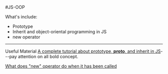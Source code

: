 #JS-OOP

What's include:
- Prototype 
- Inherit and object-oriental programming in JS 
- new operator

---

Useful Material 
[A complete tutorial about prototype, __proto__, and inherit in JS](https://www.jianshu.com/p/dee9f8b14771)---pay attention on all bold concept. 

[What does "new" operator do when it has been called](https://juejin.im/post/5a379d78f265da43305e91bd)


